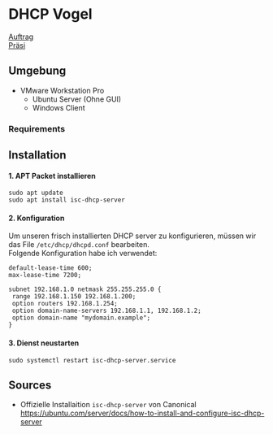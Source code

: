 # DHCP Vogel
[Auftrag](https://olat.bbw.ch/auth/1%3A1%3A32044700929%3A3%3A0%3Aserv%3Ax%3A_csrf%3Ad6d20b18-d00f-4da6-8969-ce5d2b958249/DHCP%20PXE/DHCP-Auftrag.pdf)  
[Präsi](https://olat.bbw.ch/auth/1%3A1%3A32044700929%3A3%3A0%3Aserv%3Ax%3A_csrf%3Ad6d20b18-d00f-4da6-8969-ce5d2b958249/DHCP%20PXE/DHCP-praesi.pdf)
## Umgebung
- VMware Workstation Pro
    - Ubuntu Server (Ohne GUI)
    - Windows Client

### Requirements

## Installation
#### 1. APT Packet installieren

```
sudo apt update
sudo apt install isc-dhcp-server
```

#### 2. Konfiguration

Um unseren frisch installierten DHCP server zu konfigurieren, müssen wir das File `/etc/dhcp/dhcpd.conf` bearbeiten.  
Folgende Konfiguration habe ich verwendet:

```
default-lease-time 600;
max-lease-time 7200;
    
subnet 192.168.1.0 netmask 255.255.255.0 {
 range 192.168.1.150 192.168.1.200;
 option routers 192.168.1.254;
 option domain-name-servers 192.168.1.1, 192.168.1.2;
 option domain-name "mydomain.example";
}
```

#### 3. Dienst neustarten

```
sudo systemctl restart isc-dhcp-server.service
```
## Sources
- Offizielle Installaition `isc-dhcp-server` von Canonical  
https://ubuntu.com/server/docs/how-to-install-and-configure-isc-dhcp-server
